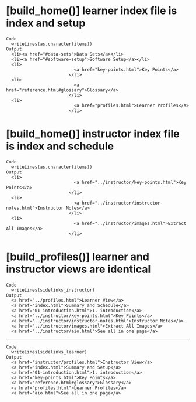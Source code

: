 # [build_home()] learner index file is index and setup

    Code
      writeLines(as.character(items))
    Output
      <li><a href="#data-sets">Data Sets</a></li>
      <li><a href="#software-setup">Software Setup</a></li>
      <li>
                              <a href="key-points.html">Key Points</a>
                            </li>
      <li>
                              <a href="reference.html#glossary">Glossary</a>
                            </li>
      <li>
                              <a href="profiles.html">Learner Profiles</a>
                            </li>

# [build_home()] instructor index file is index and schedule

    Code
      writeLines(as.character(items))
    Output
      <li>
                              <a href="../instructor/key-points.html">Key Points</a>
                            </li>
      <li>
                              <a href="../instructor/instructor-notes.html">Instructor Notes</a>
                            </li>
      <li>
                              <a href="../instructor/images.html">Extract All Images</a>
                            </li>

# [build_profiles()] learner and instructor views are identical

    Code
      writeLines(sidelinks_instructor)
    Output
      <a href="../profiles.html">Learner View</a>
      <a href="index.html">Summary and Schedule</a>
      <a href="01-introduction.html">1. introduction</a>
      <a href="../instructor/key-points.html">Key Points</a>
      <a href="../instructor/instructor-notes.html">Instructor Notes</a>
      <a href="../instructor/images.html">Extract All Images</a>
      <a href="../instructor/aio.html">See all in one page</a>

---

    Code
      writeLines(sidelinks_learner)
    Output
      <a href="instructor/profiles.html">Instructor View</a>
      <a href="index.html">Summary and Setup</a>
      <a href="01-introduction.html">1. introduction</a>
      <a href="key-points.html">Key Points</a>
      <a href="reference.html#glossary">Glossary</a>
      <a href="profiles.html">Learner Profiles</a>
      <a href="aio.html">See all in one page</a>

